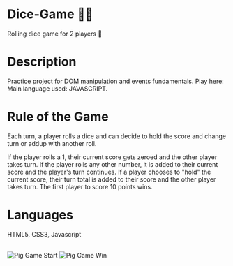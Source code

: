 # Dice-Game 🎲🎲
Rolling dice game for 2 players 👥

<h1>Description</h1>

Practice project for DOM manipulation and events fundamentals.
Play here:
Main language used: JAVASCRIPT.

<h1>Rule of the Game</h1>

Each turn, a player rolls a dice and can decide to hold the score and change turn or addup with another roll.

If the player rolls a 1, their current score gets zeroed and the other player takes turn.
If the player rolls any other number, it is added to their current score and the player's turn continues.
If a player chooses to "hold" the current score, their turn total is added to their score and the other player takes turn.
The first player to score 10 points wins.

<h1>Languages</h1>
HTML5, CSS3, Javascript
<br/>
<br/>

![Pig Game Start](https://user-images.githubusercontent.com/79552516/166471478-ea7e6307-c439-450f-9a7a-1a2ec1314c1d.png)
![Pig Game Win](https://user-images.githubusercontent.com/79552516/166471470-d2967fa7-f561-4923-afee-c7fc233840d9.png)
